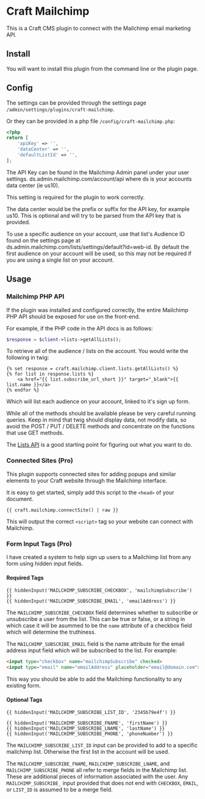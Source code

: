 # Craft Mailchimp

This is a Craft CMS plugin to connect with the Mailchimp email marketing API.

## Install

You will want to install this plugin from the command line or the plugin page. 

## Config

The settings can be provided through the settings page `/admin/settings/plugins/craft-mailchimp`.

Or they can be provided in a php file `/config/craft-mailchimp.php`:

```php
<?php
return [
    'apiKey' => '',
    'dataCenter' => '',
    'defaultListId' => '',
];
```

The API Key can be found in the Mailchimp Admin panel under your user settings. ds.admin.mailchimp.com/account/api where ds is your accounts data center (ie us10). 

This setting is required for the plugin to work correctly.

The data center would be the prefix or suffix for the API key, for example us10. This is optional and will try to be parsed from the API key that is provided. 

To use a specific audience on your account, use that list's Audience ID found on the settings page at ds.admin.mailchimp.com/lists/settings/default?id=web-id. By default the first audience on your account will be used, so this may not be required if you are using a single list on your account.

## Usage

### Mailchimp PHP API

If the plugin was installed and configured correctly, the entire Mailchimp PHP API should be exposed for use on the front-end. 

For example, if the PHP code in the API docs is as follows:

```php
$response = $client->lists->getAllLists();
```

To retrieve all of the audience / lists on the account. You would write the following in twig:

```twig
{% set response = craft.mailchimp.client.lists.getAllLists() %}
{% for list in response.lists %}
    <a href="{{ list.subscribe_url_short }}" target="_blank">{{ list.name }}</a>
{% endfor %}
```

Which will list each audience on your account, linked to it's sign up form. 

While all of the methods should be available please be very careful running queries. Keep in mind that twig should display data, not modify data, so avoid the POST / PUT / DELETE methods and concentrate on the functions that use GET methods.

The <a href="https://mailchimp.com/developer/marketing/api/lists/">Lists API</a> is a good starting point for figuring out what you want to do.

### Connected Sites (Pro)

This plugin supports connected sites for adding popups and similar elements to your Craft website through the Mailchimp interface.

It is easy to get started, simply add this script to the `<head>` of your document.

```twig
{{ craft.mailchimp.connectSite() | raw }}
```

This will output the correct `<script>` tag so your website can connect with Mailchimp. 

### Form Input Tags (Pro)

I have created a system to help sign up users to a Mailchimp list from any form using hidden input fields.

#### Required Tags

```twig
{{ hiddenInput('MAILCHIMP_SUBSCRIBE_CHECKBOX', 'mailchimpSubscribe') }}
{{ hiddenInput('MAILCHIMP_SUBSCRIBE_EMAIL', 'emailAddress') }}
```

The `MAILCHIMP_SUBSCRIBE_CHECKBOX` field determines whether to subscribe or unsubscribe a user from the list. This can be true or false, or a string in which case it will be asummed to be the `name` attribute of a checkbox field which will determine the truthiness. 

The `MAILCHIMP_SUBSCRIBE_EMAIL` field is the name attribute for the email address input field which will be subscribed to the list. For example:

```html
<input type="checkbox" name="mailchimpSubscribe" checked>
<input type="email" name="emailAddress" placeholder="email@domain.com">
```

This way you should be able to add the Mailchimp functionality to any existing form.

#### Optional Tags

```twig
{{ hiddenInput('MAILCHIMP_SUBSCRIBE_LIST_ID', '2345b79e4f') }}

{{ hiddenInput('MAILCHIMP_SUBSCRIBE_FNAME', 'firstName') }}
{{ hiddenInput('MAILCHIMP_SUBSCRIBE_LNAME', 'lastName') }}
{{ hiddenInput('MAILCHIMP_SUBSCRIBE_PHONE', 'phoneNumber') }}
```

The `MAILCHIMP_SUBSCRIBE_LIST_ID` input can be provided to add to a specific mailchimp list. Otherwise the first list in the account will be used.

The `MAILCHIMP_SUBSCRIBE_FNAME`, `MAILCHIMP_SUBSCRIBE_LNAME`, and `MAILCHIMP_SUBSCRIBE_PHONE` all refer to merge fields in the Mailchimp list. These are additional pieces of information associated with the user. Any `MAILCHIMP_SUBSCRIBE_` input provided that does not end with `CHECKBOX`, `EMAIL`, or `LIST_ID` is assumed to be a merge field.




